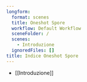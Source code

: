 ```yaml
---
longform:
  format: scenes
  title: Oneshot Spore
  workflow: Default Workflow
  sceneFolder: /
  scenes:
    - Introduzione
  ignoredFiles: []
title: Indice Oneshot Spore
---
```

- [[Introduzione]]
